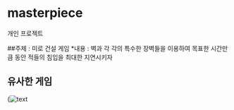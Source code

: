 # masterpiece
개인 프로젝트

##주제 : 미로 건설 게임
 *내용 : 벽과 각 각의 특수한 장벽들을 이용하여 목표한 시간만큼 동안 적들의 침입을 최대한 지연시키자

## 유사한 게임 
(![text](C:\Users\이정진\Downloads\캡쳐.PNG)

